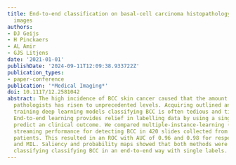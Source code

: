 ```yaml
---
title: End-to-end classification on basal-cell carcinoma histopathology whole-slides
  images
authors:
- DJ Geijs
- H Pinckaers
- AL Amir
- GJS Litjens
date: '2021-01-01'
publishDate: '2024-09-11T12:09:38.933722Z'
publication_types:
- paper-conference
publication: '*Medical Imaging*'
doi: 10.1117/12.2581042
abstract: The high incidence of BCC skin cancer caused that the amount of work for
  pathologists has risen to unprecedented levels. Acquiring outlined annotations for
  training deep learning models classifying BCC is often tedious and time consuming.
  End-to-end learning provides relief in labelling data by using a single label to
  predict an clinical outcome. We compared multiple-instance-learning (MIL) and a
  streaming performance for detecting BCC in 420 slides collected from 72 BCC positive
  patients. This resulted in an ROC with AUC of 0.96 and 0.98 for respectively streaming
  and MIL. Saliency and probability maps showed that both methods were capable of
  classifying classifying BCC in an end-to-end way with single labels.
---
```

